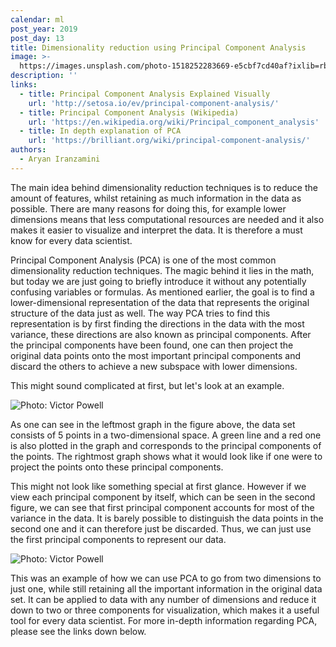 ```yaml
---
calendar: ml
post_year: 2019
post_day: 13
title: Dimensionality reduction using Principal Component Analysis
image: >-
  https://images.unsplash.com/photo-1518252283669-e5cbf7cd40af?ixlib=rb-1.2.1&ixid=eyJhcHBfaWQiOjEyMDd9&auto=format&fit=crop&w=1100&q=60
description: ''
links:
  - title: Principal Component Analysis Explained Visually
    url: 'http://setosa.io/ev/principal-component-analysis/'
  - title: Principal Component Analysis (Wikipedia)
    url: 'https://en.wikipedia.org/wiki/Principal_component_analysis'
  - title: In depth explanation of PCA
    url: 'https://brilliant.org/wiki/principal-component-analysis/'
authors:
  - Aryan Iranzamini
---
```

The main idea behind dimensionality reduction techniques is to reduce the amount of features, whilst retaining as much information in the data as possible. There are many reasons for doing this, for example lower dimensions means that less computational resources are needed and it also makes it easier to visualize and interpret the data. It is therefore a must know for every data scientist.

Principal Component Analysis (PCA) is one of the most common dimensionality reduction techniques. The magic behind it lies in the math, but today we are just going to briefly introduce it without any potentially confusing variables or formulas. As mentioned earlier, the goal is to find a lower-dimensional representation of the data that represents the original structure of the data just as well. The way PCA tries to find this representation is by first finding the directions in the data with the most variance, these directions are also known as principal components. After the principal components have been found, one can then project the original data points onto the most important principal components and discard the others to achieve a new subspace with lower dimensions.

This might sound complicated at first, but let's look at an example.

![Photo: Victor Powell](/assets/screenshot-2019-11-12-at-18.03.52.png "A projection of data onto a new subspace using PCA. The tool used for visualization can be found at http://setosa.io/ev/principal-component-analysis/")

As one can see in the leftmost graph in the figure above, the data set consists of 5 points in a two-dimensional space. A green line and a red one is also plotted in the graph and corresponds to the principal components of the points. The rightmost graph shows what it would look like if one were to project the points onto these principal components.

This might not look like something special at first glance. However if we view each principal component by itself, which can be seen in the second figure, we can see that first principal component accounts for most of the variance in the data. It is barely possible to distinguish the data points in the second one and it can therefore just be discarded. Thus, we can just use the first principal components to represent our data.

![Photo: Victor Powell](/assets/screenshot-2019-11-12-at-19.11.12.png)

This was an example of how we can use PCA to go from two dimensions to just one, while still retaining all the important information in the original data set. It can be applied to data with any number of dimensions and reduce it down to two or three components for visualization, which makes it a useful tool for every data scientist. For more in-depth information regarding PCA, please see the links down below.
